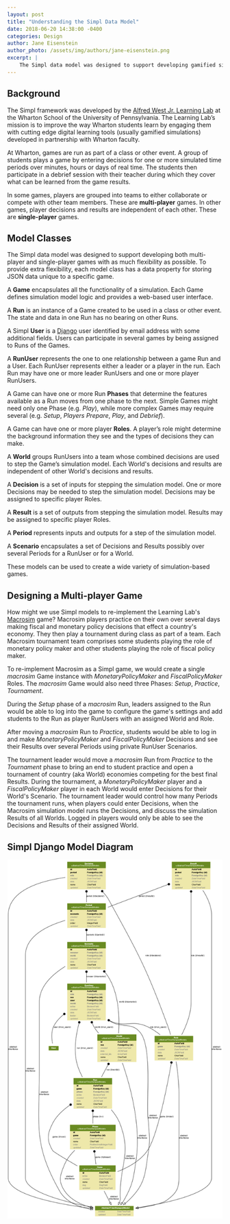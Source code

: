 ```yaml
---
layout: post
title: "Understanding the Simpl Data Model"
date: 2018-06-20 14:38:00 -0400
categories: Design
author: Jane Eisenstein
author_photo: /assets/img/authors/jane-eisenstein.png
excerpt: |
    The Simpl data model was designed to support developing gamified simulations with as much flexibility as possible.
---
```


## Background

The Simpl framework was developed by the [Alfred West Jr. Learning Lab](http://simulations.wharton.upenn.edu/) at the Wharton School
of the University of Pennsylvania. The Learning Lab’s mission is to improve the way Wharton students learn by engaging them with
cutting edge digital learning tools (usually gamified simulations) developed in partnership with Wharton faculty.

At Wharton, games are run as part of a class or other event. A group of students plays a game by entering decisions for one or more
simulated time periods over minutes, hours or days of real time.
The students then participate in a debrief session with their teacher during which they cover what can be learned from the game results.

In some games, players are grouped into teams to either collaborate or compete with other team members. These are **multi-player** games.
In other games, player decisions and results are independent of each other. These are **single-player** games.

## Model Classes

The Simpl data model was designed to support developing both multi-player and single-player games with as much flexibility as possible.
To provide extra flexibility, each model class has a data property for storing JSON data unique to a specific game.

A **Game** encapsulates all the functionality of a simulation. Each Game defines simulation model logic and provides a web-based user interface.

A **Run** is an instance of a Game created to be used in a class or other event. The state and data in one Run has no bearing on other Runs.

A Simpl **User** is a [Django](https://www.djangoproject.com) user identified by email address with some additional fields.
Users can participate in several games by being assigned to Runs of the Games.

A **RunUser** represents the one to one relationship between a game Run and a User.
Each RunUser represents either a leader or a player in the run. Each Run may have one or more leader RunUsers and one or more player RunUsers.

A Game can have one or more Run **Phases** that determine the features available as a Run moves from one phase to the next.
Simple Games might need only one Phase (e.g. *Play*), while more complex Games may require several (e.g. *Setup*, *Players Prepare*, *Play*, and *Debrief*).

A Game can have one or more player **Roles**. A player’s role might determine the background information they see and the types of decisions they can make.

A **World** groups RunUsers into a team whose combined decisions are used to step the Game’s simulation model.
Each World's decisions and results are independent of other World's decisions and results.

A **Decision** is a set of inputs for stepping the simulation model. One or more Decisions may be needed to step the simulation model.
Decisions may be assigned to specific player Roles.

A **Result** is a set of outputs from stepping the simulation model. Results may be assigned to specific player Roles.

A **Period** represents inputs and outputs for a step of the simulation model.

A **Scenario** encapsulates a set of Decisions and Results possibly over several Periods for a RunUser or for a World.

These models can be used to create a wide variety of simulation-based games.


## Designing a Multi-player Game

How might we use Simpl models to re-implement the Learning Lab's [Macrosim](http://simulations.wharton.upenn.edu/solutions/macrosim/)  game?
Macrosim players practice on their own over several days making  fiscal and monetary policy decisions that effect a country's economy.
They  then play a tournament during class as part of a team.
Each Macrosim tournament team comprises some students playing the role of monetary policy maker and other students playing the role of fiscal policy maker.

To re-implement Macrosim as a Simpl game, we would create a single *macrosim* Game instance with  *MonetaryPolicyMaker* and *FiscalPolicyMaker* Roles.
The *macrosim* Game would also need three Phases: *Setup*, *Practice*, *Tournament*.

During the *Setup* phase of a *macrosim* Run, leaders assigned to the Run would be able to log into the game to configure the game's settings and
add students to the Run as player RunUsers with an assigned World and Role.

After moving a  *macrosim* Run to *Practice*, students would be able to log in and make *MonetaryPolicyMaker* and *FiscalPolicyMaker* Decisions
and see their Results over several Periods using private RunUser Scenarios.

The tournament  leader would move a *macrosim* Run from *Practice* to the *Tournament* phase to bring an end to student practice and open a
tournament of country (aka World) economies competing for the best final Results.
During the tournament, a *MonetaryPolicyMaker* player and a *FiscalPolicyMaker* player in each World would enter Decisions for their World's Scenario.
The tournament leader would control how many Periods the tournament runs, when players could enter Decisions, when the Macrosim simulation model runs the Decisions, and discuss the simulation Results of all Worlds.
Logged in players would only be able to see the Decisions and Results of their assigned World.


## Simpl Django Model Diagram


![image alt text](/assets/img/blog/understanding-the-simpl-data-model/models.png)















